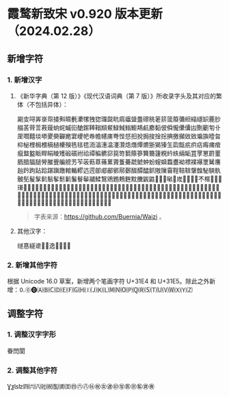 # 霞鹜新致宋 v0.920 版本更新（2024.02.28）

## 新增字符

### 1. 新增汉字

1. 《新华字典（第 12 版）》《现代汉语词典（第 7 版）》所收录字头及其对应的繁体（不包括异体）：

   㔉㕜㖊㟖㟤㠾㩋㪺㬤㲲㶟㹎㹭㺀㼈㼎㽘㾓㿔䀇䀉䃰䄻䇭䇽䈅䉬䉲䋎䌈䌥䍉䍡䏚䑽䒷䒿䓂䓮䕅䖮䖳䗩䘕䤌䥛䩬䩺䫏䱗䱚䱛䱵䲗䳍䴚䴥䵚佊僢儱儽儾凷劗劚匉卝厔嚪囏埮塨夒奰奲嬎宭巎帊帣幨幰庯弮悂惄抇挩挶捘捦捴捵撽攧敓敚斒旟曀曶枊柲梩梮椳樀檛欙殠毨毰毸洏湢潓潝瀽灒焅熸燂爊狾猲獉玍瓝甔疧疻痁痗痡痯癙盩盭眽睅睊睖矱碫礩祔祫禫稨穮窌笢笴篘篨篸簨籋籧粯紟紩緉缿罝罦罳罻罿胹腤腷膇膋膗舋艑艕艻苲荍葧蒠蓨蔂薋藑虆虣虩蚛蚡螲蟘蠚衋袎褾襆襮覂觺譍赸趻跔跕跲踸蹎躈輨輴轇迒遌郋郕郙鄋鄏鄾醊醰醽釽隞隟霫鞓鞛鞥鞶餭駜騻骫骳髧髲髳鬁鬅鬇鬋鬎鬑鬙鬡鬴鰇鵹鶂鶗鷞麰黕黱鼥鼪𠊟𠋆𠳼𠺖𡌴𡷫𡸃𡽗𢪏𣋉𣎴𣘗𣪕𣴓𤝽𤪌𤰚𥁐𥁢𥅻𥘌𥬞𥬠𥬯𥮜𥮾𥷑𥿝𦈖𦈠𦌊𦕓𦞦𦰏𧎥𧟄𧴪𨓈𨚗𩮜𪠳𪨗𪮋𪱷𪲔𪷽𪽇𪾦𫂈𫄛𫄟𫄤𫄫𫈰𫋌𫎫𫐑𫐖𫐘𫔇𫖒𫗠𫗦𫗩𫗮𫘭𫚈𫚥𫛣𫛳𫛸𫜬𫢒𫫦𫫾𫮅𫰂𬃘𬄩𬆮𬇘𬖑𬘜𬘝𬙆𬠅𬤰𬬲𬭲𬭴𬱦𬴐𬶧𬸈𬸩𬸱𭄛𭕆𭘓𭚦𭣇𭣧𭤰𭪆𭹜𮆏𮉡𮉢𮉤𮉧𮉨𮉪𮖁𮝸𮝺𮠞𮣴𮣵𮣶𮣷𮧴𮩛𮫂𮬜𮬞𮬟𮬠𮬢𮬣𮬤𮭥𮭪𮭰𮮇𰧉𰱱𰷠𱂨𱅈𱉵𱊃𱊈

   > 字表来源：https://github.com/Buernia/Waizi 。

2. 其他汉字：

   䍁惪繸遪𠾖𦤀𨓜𨺓𩚟𮱣𮹝

### 2. 新增其他字符

根据 Unicode 16.0 草案，新增两个笔画字符 U+31E4 和 U+31E5。除此之外新增：🄀🄋🄌🄐🄑🄒🄓🄔🄕🄖🄗🄘🄙🄚🄛🄜🄝🄞🄟🄠🄡🄢🄣🄤🄥🄦🄧🄨🄩

## 调整字符

### 1. 调整汉字字形

眷閃閬

### 2. 调整其他字符

Ɣƺʪʫ㈣㈥㈧㈳㈷㈼㈾㉃㊃㊅㊇㊓㊗㊛㊜㊞㊢㊩㊪㊬㊮㊰
